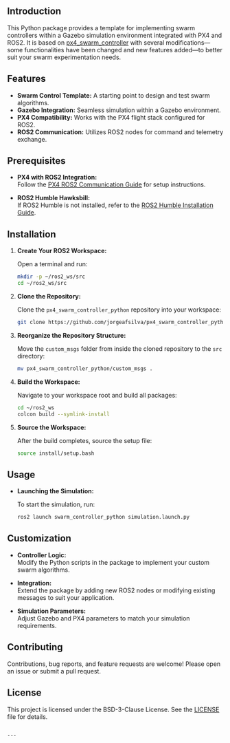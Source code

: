## Introduction

This Python package provides a template for implementing swarm controllers within a Gazebo simulation environment integrated with PX4 and ROS2. It is based on [px4_swarm_controller](https://github.com/PX4/px4_swarm_controller) with several modifications—some functionalities have been changed and new features added—to better suit your swarm experimentation needs.

## Features

- **Swarm Control Template:** A starting point to design and test swarm algorithms.
- **Gazebo Integration:** Seamless simulation within a Gazebo environment.
- **PX4 Compatibility:** Works with the PX4 flight stack configured for ROS2.
- **ROS2 Communication:** Utilizes ROS2 nodes for command and telemetry exchange.

## Prerequisites

- **PX4 with ROS2 Integration:**  
  Follow the [PX4 ROS2 Communication Guide](https://docs.px4.io/main/en/ros/ros2_comm.html) for setup instructions.

- **ROS2 Humble Hawksbill:**  
  If ROS2 Humble is not installed, refer to the [ROS2 Humble Installation Guide](https://docs.ros.org/en/humble/Installation.html).

## Installation

1. **Create Your ROS2 Workspace:**

   Open a terminal and run:

   ```bash
   mkdir -p ~/ros2_ws/src
   cd ~/ros2_ws/src
   ```

2. **Clone the Repository:**

   Clone the `px4_swarm_controller_python` repository into your workspace:

   ```bash
   git clone https://github.com/jorgeafsilva/px4_swarm_controller_python
   ```

3. **Reorganize the Repository Structure:**

   Move the `custom_msgs` folder from inside the cloned repository to the `src` directory:

   ```bash
   mv px4_swarm_controller_python/custom_msgs .
   ```

6. **Build the Workspace:**

   Navigate to your workspace root and build all packages:

   ```bash
   cd ~/ros2_ws
   colcon build --symlink-install
   ```

7. **Source the Workspace:**

   After the build completes, source the setup file:

   ```bash
   source install/setup.bash
   ```

## Usage

- **Launching the Simulation:**

  To start the simulation, run:

  ```bash
  ros2 launch swarm_controller_python simulation.launch.py
  ```

## Customization

- **Controller Logic:**  
  Modify the Python scripts in the package to implement your custom swarm algorithms.

- **Integration:**  
  Extend the package by adding new ROS2 nodes or modifying existing messages to suit your application.

- **Simulation Parameters:**  
  Adjust Gazebo and PX4 parameters to match your simulation requirements.

## Contributing

Contributions, bug reports, and feature requests are welcome! Please open an issue or submit a pull request.

## License

This project is licensed under the BSD-3-Clause License. See the [LICENSE](LICENSE) file for details.
```

---
